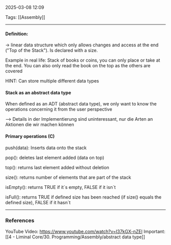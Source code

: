 2025-03-08 12:09

Tags: [[Assembly]] 

------------------------------------------------
#### Definition: 

-> linear data structure which only allows changes and access at the end ("Top of the Stack"). Is declared with a size.

Example in real life: Stack of books or coins, you can only place or take at the end. You can also only read the book on the top as the others are covered

HINT: Can store multiple different data types

#### Stack as an abstract data type

When defined as an ADT (abstract data type), we only want to know the operations concerning it from the user perspective

--> Details in der Implementierung sind uninteressant, nur die Arten an Aktionen die wir machen können

#### Primary operations (C)

push(data):
	Inserts data onto the stack

pop():
	deletes last element added (data on top)

top():
	returns last element added without deletion

size():
	returns number of elements that are part of the stack

isEmpty():
	returns TRUE if it´s empty, FALSE if it isn´t

isFull():
	returns TRUE if defined size has been reached (if size() equals the defined size), FALSE if it hasn´t








------------------------------------------------------
### References

YouTube Video: https://www.youtube.com/watch?v=I37kGX-nZEI
Important: [[4 - Liminal Core/30. Programming/Assembly/abstract data type]] 

